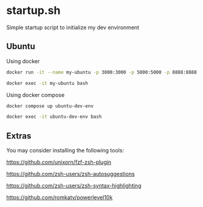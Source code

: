 # startup.sh
Simple startup script to initialize my dev environment

## Ubuntu

Using docker
```sh
docker run -it --name my-ubuntu -p 3000:3000 -p 5000:5000 -p 8888:8888 v .:/root/startup.sh -v /var/run/docker.sock:/var/run/docker.sock --cap-add NET_ADMIN ubuntu
```

```sh
docker exec -it my-ubuntu bash
```

Using docker compose 
```sh
docker compose up ubuntu-dev-env
```

```sh
docker exec -it ubuntu-dev-env bash
```

## Extras

You may consider installing the following tools:

https://github.com/unixorn/fzf-zsh-plugin

https://github.com/zsh-users/zsh-autosuggestions

https://github.com/zsh-users/zsh-syntax-highlighting

https://github.com/romkatv/powerlevel10k
